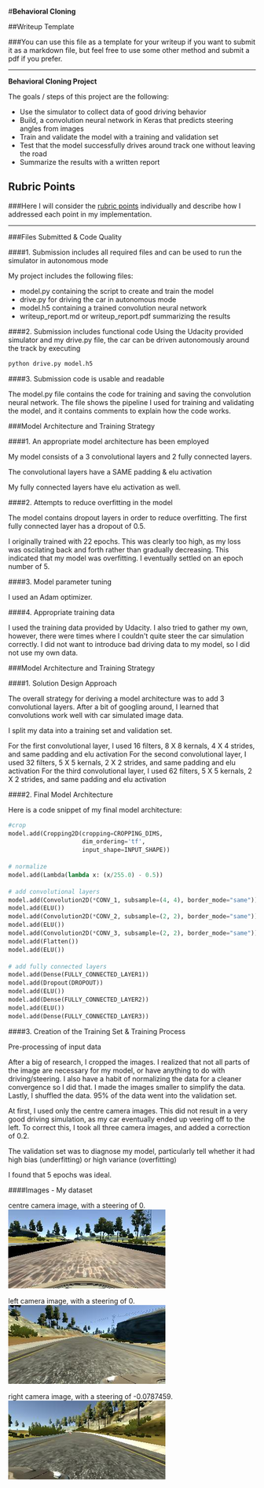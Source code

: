 #**Behavioral Cloning** 

##Writeup Template

###You can use this file as a template for your writeup if you want to submit it as a markdown file, but feel free to use some other method and submit a pdf if you prefer.

---

**Behavioral Cloning Project**

The goals / steps of this project are the following:
* Use the simulator to collect data of good driving behavior
* Build, a convolution neural network in Keras that predicts steering angles from images
* Train and validate the model with a training and validation set
* Test that the model successfully drives around track one without leaving the road
* Summarize the results with a written report


## Rubric Points
###Here I will consider the [rubric points](https://review.udacity.com/#!/rubrics/432/view) individually and describe how I addressed each point in my implementation.  

---
###Files Submitted & Code Quality

####1. Submission includes all required files and can be used to run the simulator in autonomous mode

My project includes the following files:
* model.py containing the script to create and train the model
* drive.py for driving the car in autonomous mode
* model.h5 containing a trained convolution neural network 
* writeup_report.md or writeup_report.pdf summarizing the results

####2. Submission includes functional code
Using the Udacity provided simulator and my drive.py file, the car can be driven autonomously around the track by executing 
```sh
python drive.py model.h5
```

####3. Submission code is usable and readable

The model.py file contains the code for training and saving the convolution neural network. The file shows the pipeline I used for training and validating the model, and it contains comments to explain how the code works.

###Model Architecture and Training Strategy

####1. An appropriate model architecture has been employed

My model consists of a 3 convolutional layers and 2 fully connected layers. 

The convolutional layers have a SAME padding & elu activation

My fully connected layers have elu activation as well.


####2. Attempts to reduce overfitting in the model

The model contains dropout layers in order to reduce overfitting. The first fully connected layer has a dropout of 0.5.

I originally trained with 22 epochs. This was clearly too high, as my loss was oscilating back and forth rather than gradually decreasing. This indicated that my model was overfitting. I eventually settled on an epoch number of 5.

####3. Model parameter tuning

I used an Adam optimizer.

####4. Appropriate training data

I used the training data provided by Udacity. I also tried to gather my own, however, there were times where I couldn't quite steer the car simulation correctly. I did not want to introduce bad driving data to my model, so I did not use my own data.

###Model Architecture and Training Strategy

####1. Solution Design Approach

The overall strategy for deriving a model architecture was to add 3 convolutional layers. After a bit of googling around, I learned that convolutions work well with car simulated image data.

I split my data into a training set and validation set.

For the first convolutional layer, I used 16 filters, 8 X 8 kernals, 4 X 4 strides, and same padding and elu activation
For the second convolutional layer, I used 32 filters, 5 X 5 kernals, 2 X 2 strides, and same padding and elu activation
For the third convolutional layer, I used 62 filters, 5 X 5 kernals, 2 X 2 strides, and same padding and elu activation

####2. Final Model Architecture

Here is a code snippet of my final model architecture:
```python
#crop
model.add(Cropping2D(cropping=CROPPING_DIMS, 
                     dim_ordering='tf',  
                     input_shape=INPUT_SHAPE)) 

# normalize
model.add(Lambda(lambda x: (x/255.0) - 0.5))

# add convolutional layers 
model.add(Convolution2D(*CONV_1, subsample=(4, 4), border_mode="same")) 
model.add(ELU()) 
model.add(Convolution2D(*CONV_2, subsample=(2, 2), border_mode="same")) 
model.add(ELU()) 
model.add(Convolution2D(*CONV_3, subsample=(2, 2), border_mode="same")) 
model.add(Flatten()) 
model.add(ELU()) 

# add fully connected layers
model.add(Dense(FULLY_CONNECTED_LAYER1)) 
model.add(Dropout(DROPOUT)) 
model.add(ELU()) 
model.add(Dense(FULLY_CONNECTED_LAYER2)) 
model.add(ELU()) 
model.add(Dense(FULLY_CONNECTED_LAYER3)) 
```

####3. Creation of the Training Set & Training Process

Pre-processing of input data

After a big of research, I cropped the images. I realized that not all parts of the image are necessary for my model, or have anything to do with driving/steering.
I also have a habit of normalizing the data for a cleaner convergence so I did that.
I made the images smaller to simplify the data.
Lastly, I shuffled the data.
95% of the data went into the validation set.

At first, I used only the centre camera images. This did not result in a very good driving simulation, as my car eventually ended up veering off to the left. To correct this, I took all three camera images, and added a correction of 0.2.

The validation set was to diagnose my model, particularly tell whether it had high bias (underfitting) or high variance (overfitting)

I found that 5 epochs was ideal.

[//]: # (Image References)

[image1]: ./images/center.jpg 
[image2]: ./images/left.jpg 
[image3]: ./images/right.jpg 

####Images - My dataset

centre camera image, with a steering of 0.
![alt text][image1]

 left camera image, with a steering of 0.
![alt text][image2]

right camera image, with a steering of -0.0787459.
![alt text][image3]
